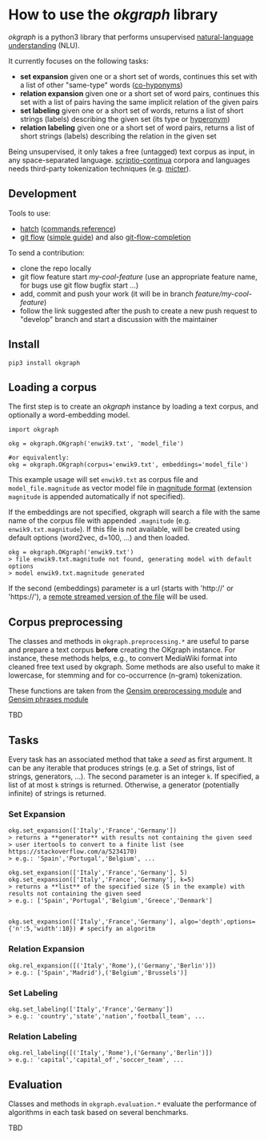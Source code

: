 How to use the _okgraph_ library
================================

_okgraph_ is a python3 library that performs unsupervised [natural-language understanding](https://en.wikipedia.org/wiki/Natural-language_understanding) (NLU).

It currently focuses on the following tasks:

  - **set expansion** given one or a short set of words, continues this set with a list of other "same-type" words ([co-hyponyms](https://en.wikipedia.org/wiki/Hyponymy_and_hypernymy#Co-hyponyms)) 
  - **relation expansion** given one or a short set of word pairs, continues this set with a list of pairs having the same implicit relation of the given pairs
  - **set labeling** given one or a short set of words, returns a list of short strings (labels) describing the given set (its type or [hyperonym](https://en.wikipedia.org/wiki/Hyponymy_and_hypernymy))
  - **relation labeling** given one or a short set of word pairs, returns a list of short strings (labels) describing the relation in the given set


Being unsupervised, it only takes a free (untagged) text corpus as input, in any space-separated language. [scriptio-continua](https://en.wikipedia.org/wiki/Scriptio_continua) corpora and languages needs third-party tokenization techniques (e.g. [micter](https://github.com/tkng/micter)).

Development
-----------
Tools to use:
  - [hatch](https://github.com/ofek/hatch) ([commands reference](https://github.com/ofek/hatch/blob/master/COMMANDS.rst))
  - [git flow](https://github.com/nvie/gitflow) ([simple guide](https://jeffkreeftmeijer.com/git-flow/)) and also [git-flow-completion](https://github.com/bobthecow/git-flow-completion)

To send a contribution:
  - clone the repo locally
  - git flow feature start *my-cool-feature* (use an appropriate feature name, for bugs use git flow bugfix start ...) 
  - add, commit and push your work (it will be in branch *feature/my-cool-feature*)
  - follow the link suggested after the push to create a new push request to "develop" branch and start a discussion with the maintainer


Install
-------

    pip3 install okgraph


Loading a corpus
----------------
The first step is to create an _okgraph_ instance by loading a text corpus, and optionally a word-embedding model. 

    import okgraph
    
    okg = okgraph.OKgraph('enwik9.txt', 'model_file')
    
    #or equivalently: 
    okg = okgraph.OKgraph(corpus='enwik9.txt', embeddings='model_file')

This example usage will set `enwik9.txt` as corpus file and `model_file.magnitude` as vector model file in [magnitude format](https://github.com/plasticityai/magnitude) (extension `magnitude` is appended automatically if not specified).

If the embeddings are not specified, okgraph will search a file with the same name of the corpus file with appended `.magnitude` (e.g. `enwik9.txt.magnitude`). If this file is not available, will be created using default options (word2vec, d=100, ...) and then loaded.


    okg = okgraph.OKgraph('enwik9.txt')
    > file enwik9.txt.magnitude not found, generating model with default options
    > model enwik9.txt.magnitude generated


If the second (embeddings) parameter is a url (starts with 'http://' or 'https://'), a [remote streamed version of the file](https://github.com/plasticityai/magnitude#remote-streaming-over-http) will be used.

Corpus preprocessing
--------------------
The classes and methods in `okgraph.preprocessing.*` are useful to parse and prepare a text corpus **before** creating the OKgraph instance. For instance, these methods helps, e.g., to convert MediaWiki format into cleaned free text used by okgraph. Some methods are also useful to make it lowercase, for stemming and for co-occurrence (n-gram) tokenization.

These functions are taken from the [Gensim preprocessing module](https://radimrehurek.com/gensim/parsing/preprocessing.html) and [Gensim phrases module](https://radimrehurek.com/gensim/models/phrases.html)


TBD


Tasks
-----
Every task has an associated method that take a _seed_ as first argument. It can be any iterable that produces  strings (e.g. a Set of strings, list of strings, generators, ...).
The second parameter is an integer `k`. If specified, a list of at most `k` strings is returned. Otherwise, a generator (potentially infinite) of strings is returned.


### Set Expansion ###
    okg.set_expansion(['Italy','France','Germany'])
    > returns a **generator** with results not containing the given seed 
    > user itertools to convert to a finite list (see https://stackoverflow.com/a/5234170)
    > e.g.: 'Spain','Portugal','Belgium', ... 

    okg.set_expansion(['Italy','France','Germany'], 5)
    okg.set_expansion(['Italy','France','Germany'], k=5)
    > returns a **list** of the specified size (5 in the example) with results not containing the given seed
    > e.g.: ['Spain','Portugal','Belgium','Greece','Denmark']


    okg.set_expansion(['Italy','France','Germany'], algo='depth',options={'n':5,'width':10}) # specify an algoritm


### Relation Expansion ###

    okg.rel_expansion([('Italy','Rome'),('Germany','Berlin')])
    > e.g.: ['Spain','Madrid'),('Belgium','Brussels')]

### Set Labeling ###

    okg.set_labeling(['Italy','France','Germany'])
    > e.g.: 'country','state','nation','football_team', ...

### Relation Labeling ###

    okg.rel_labeling([('Italy','Rome'),('Germany','Berlin')])
    > e.g.: 'capital','capital_of','soccer_team', ...

Evaluation
----------
Classes and methods in `okgraph.evaluation.*` evaluate the performance of algorithms in each task based on several benchmarks.

TBD

